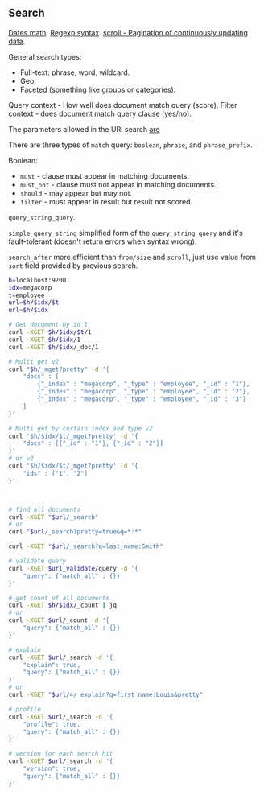 Search
-

[Dates math](https://www.elastic.co/guide/en/elasticsearch/reference/current/query-dsl-range-query.html#_date_math_and_rounding).
[Regexp syntax](https://www.elastic.co/guide/en/elasticsearch/reference/current/query-dsl-regexp-query.html#regexp-syntax).
[scroll - Pagination of continuously updating data](https://www.elastic.co/guide/en/elasticsearch/reference/current/search-request-scroll.html).

General search types:
* Full-text: phrase, word, wildcard.
* Geo.
* Faceted (something like groups or categories).

Query context - How well does document match query (score).
Filter context - does document match query clause (yes/no).

The parameters allowed in the URI search
[are](https://www.elastic.co/guide/en/elasticsearch/reference/current/search-uri-request.html#_parameters_4)

There are three types of `match` query: `boolean`, `phrase`, and `phrase_prefix`.

Boolean:
* `must` - clause must appear in matching documents.
* `must_not` - clause must not appear in matching documents.
* `should` - may appear but may not.
* `filter` - must appear in result but result not scored.

`query_string_query`.

`simple_query_string` simplified form of the `query_string_query`
and it's fault-tolerant (doesn't return errors when syntax wrong).

`search_after` more efficient than `from/size` and `scroll`,
just use value from `sort` field provided by previous search.

````sh
h=localhost:9200
idx=megacorp
t=employee
url=$h/$idx/$t
url=$h/$idx

# Get document by id 1
curl -XGET $h/$idx/$t/1
curl -XGET $h/$idx/1
curl -XGET $h/$idx/_doc/1

# Multi get v2
curl "$h/_mget?pretty" -d '{
    "docs" : [
        {"_index" : "megacorp", "_type" : "employee", "_id" : "1"},
        {"_index" : "megacorp", "_type" : "employee", "_id" : "2"},
        {"_index" : "megacorp", "_type" : "employee", "_id" : "3"}
    ]
}'

# Multi get by certain index and type v2
curl '$h/$idx/$t/_mget?pretty' -d '{
    "docs" : [{"_id" : "1"}, {"_id" : "2"}]
}'
# or v2
curl '$h/$idx/$t/_mget?pretty' -d '{
    "ids" : ["1", "2"]
}'



# find all documents
curl -XGET "$url/_search"
# or
curl "$url/_search?pretty=true&q=*:*"

curl -XGET "$url/_search?q=last_name:Smith"

# validate query
curl -XGET $url_validate/query -d '{
    "query": {"match_all" : {}}
}'

# get count of all documents
curl -XGET $h/$idx/_count | jq
# or
curl -XGET $url/_count -d '{
    "query": {"match_all" : {}}
}'

# explain
curl -XGET $url/_search -d '{
    "explain": true,
    "query": {"match_all" : {}}
}'
# or
curl -XGET "$url/4/_explain?q=first_name:Louis&pretty"

# profile
curl -XGET $url/_search -d '{
    "profile": true,
    "query": {"match_all" : {}}
}'

# version for each search hit
curl -XGET $url/_search -d '{
    "version": true,
    "query": {"match_all" : {}}
}'

````

